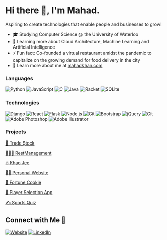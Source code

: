 # Hi there 👋, I'm Mahad.

Aspiring to create technologies that enable people and businesses to grow!

- :mortar_board: Studying Computer Science @ the University of Waterloo
- 🌱 Learning more about Cloud Architecture, Machine Learning and Artificial Intelligence
- ⚡ Fun fact: Co-founded a virtual restaurant amidst the pandemic to capitalize on the growing demand for food delivery in the city
- 🤔 Learn more about me at [mahadkhan.com](https://mahadkhan.me/)


### Languages

![Python](https://img.shields.io/badge/-Python-000?&logo=Python)
![JavaScript](https://img.shields.io/badge/-JavaScript-000?&logo=JavaScript)
![C](https://img.shields.io/badge/-C-000?&logo=C)
![Java](https://img.shields.io/badge/-Java-000?&logo=Java)
![Racket](https://img.shields.io/badge/-Racket-000?&logo=Racket)
![SQLite](https://img.shields.io/badge/-SQLite-000?&logo=SQLite)


### Technologies

![Django](https://img.shields.io/badge/-Django-000?&logo=Django)
![React](https://img.shields.io/badge/-React-000?&logo=React)
![Flask](https://img.shields.io/badge/-Flask-000?&logo=Flask)
![Node.js](https://img.shields.io/badge/-Node.js-000?&logo=node.js)
![Git](https://img.shields.io/badge/-Git-000?&logo=Git)
![Bootstrap](https://img.shields.io/badge/-Bootstrap-000?&logo=bootstrap)
![jQuery](https://img.shields.io/badge/-jQuery-000?&logo=jQuery)
![Git](https://img.shields.io/badge/-Git-000?&logo=Git)
![Adobe Photoshop](https://img.shields.io/badge/-Adobe%20Photoshop-000?&logo=adobephotoshop)
![Adobe Illustrator](https://img.shields.io/badge/-Adobe%20Illustrator-000?&logo=adobeillustrator)



### Projects

[💸 Trade $tock](https://github.com/Makboz/Trade_Stock.git)

[👨‍🍳📝 RestManagement](https://github.com/Makboz/Restaurant_Management_System.git)

[🔥 Khao Jee](https://github.com/Makboz/Khao-Jee.git)

[👨‍💼 Personal Website](https://github.com/Makboz/personal_website.git)

[🥠 Fortune Cookie](https://github.com/Makboz/Fortune-Cookie.git)

[🏃 Player Selection App](https://github.com/Makboz/Player_Selection_App.git)

[✍ Sports Quiz](https://github.com/Makboz/Sports-Quiz.git)


## Connect with Me 🤝

<p align="left">
<a href="https://mahadkhan.me/"><img alt="Website" src="https://img.shields.io/badge/Website-mahadkhan-blue?style=flat&logo=google-chrome"></a>
<a href="https://www.linkedin.com/in/mahad-ali-khan-6398a417b/"><img alt="LinkedIn" src="https://img.shields.io/badge/LinkedIN-Mahad%20Khan-blue?style=flat&logo=linkedin"></a>
</p>


<!--
**Makboz/Makboz** is a ✨ _special_ ✨ repository because its `README.md` (this file) appears on your GitHub profile.

[![Mahad Khan's GitHub stats](https://github-readme-stats.vercel.app/api?username=makboz)](https://github.com/makboz/github-readme-stats)

Here are some ideas to get you started:

- 🔭 I’m currently working on ...
- 🌱 I’m currently learning ...
- 👯 I’m looking to collaborate on ...
- 🤔 I’m looking for help with ...
- 💬 Ask me about ...
- 📫 How to reach me: ...
- 😄 Pronouns: ...
- ⚡ Fun fact: ...
-->
